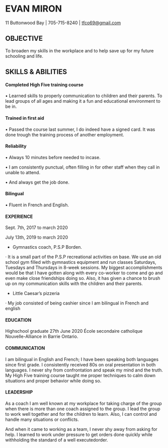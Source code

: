 # EVAN MIRON

11 Buttonwood Bay | 705-715-8240 | tfco69@gmail.com

## OBJECTIVE

To broaden my skills in the workplace and to help save up for my future schooling and life.

## SKILLS & ABILITIES

#### Completed High Five training course

•	Learned skills to properly communication to children and their parents. To lead groups of all ages and making it a fun and educational environment to be in.

#### Trained in first aid

•	Passed the course last summer, I do indeed have a signed card. It was done trough the training process of another employment.

#### Reliability

•	Always 10 minutes before needed to incase.

•	I am consistently punctual, often filling in for other staff when they call in unable to attend.

•	And always get the job done.

#### Bilingual

•	Fluent in French and English.

#### EXPERIENCE

Sept. 7th, 2017 to march 2020





July 13th, 2019 to march 2020	

* Gymnastics coach, P.S.P Borden. 

·	It is a small part of the P.S.P recreational activities on base. We use an old school gym filled with gymnastics equipment and run classes Saturdays, Tuesdays and Thursdays in 8-week sessions. My biggest accomplishments would be that I have gotten along with every co-worker to come and go and even make close friendships doing so. Also, it has given a chance to brush up on my communication skills with the children and their parents.


* Little Caesar’s pizzeria

·	My job consisted of being cashier since I am bilingual in French and english


#### EDUCATION

Highschool graduate	27th June 2020 École secondaire catholique Nouvelle-Alliance in Barrie Ontario.


#### COMMUNICATION

I am bilingual in English and French; I have been speaking both languages since first grade. I consistently received 80s on oral presentation in both languages. I never shy from confrontation and speak my mind and the truth. My High Five training course taught me proper techniques to calm down situations and proper behavior while doing so.

#### LEADERSHIP

As a coach I am well known at my workplace for taking charge of the group when there is more than one coach assigned to the group. I lead the group to work well together and for the children to learn. Also, I can control and handle many situations or conflicts.

And when it came to working as a team, I never shy away from asking for help. I learned to work under pressure to get orders done quickly while withholding the standard of a well executedorder.


